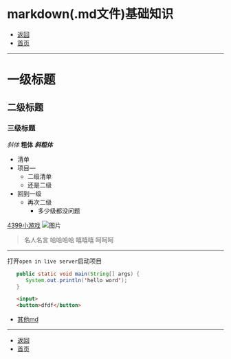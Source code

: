 # markdown(.md文件)基础知识

- [返回](https://code.aliyun.com/kangxianghui/studywrod/tree/master/%E5%A4%A7%E4%BA%8C%E5%AD%A6%E4%B9%A0%E7%9F%A5%E8%AF%86%E7%82%B9/web)
- [首页](https://code.aliyun.com/kangxianghui/studywrod/tree/master)
---
# 一级标题

## 二级标题

### 三级标题

*斜体*
**粗体**
***斜粗体***

- 清单
- 项目—
  - 二级清单
  - 还是二级
- 回到一级
  - 再次二级
    - 多少级都没问题

[4399小游戏](https://www.4399.com)
![图片]([../image/205856-1581166736a416.jpg](https://code.aliyun.com/kangxianghui/studywrod/blob/master/%E5%A4%A7%E4%BA%8C%E5%AD%A6%E4%B9%A0%E7%9F%A5%E8%AF%86%E7%82%B9/web/image/t8908h.jpg))

> 名人名言
> 哈哈哈哈
嘻嘻嘻
呵呵呵

---

打开`open in live server`启动项目

```java
   public static void main(String[] args) {
      System.out.println('hello word');
   }
```

```html
   <input>
   <button>dfdf</button>
```

- [其他md](other.md)
---
- [返回](https://code.aliyun.com/kangxianghui/studywrod/tree/master/%E5%A4%A7%E4%BA%8C%E5%AD%A6%E4%B9%A0%E7%9F%A5%E8%AF%86%E7%82%B9/web)
- [首页](https://code.aliyun.com/kangxianghui/studywrod/tree/master)
